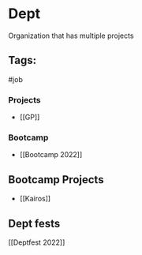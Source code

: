 # Dept
Organization that has multiple projects

## Tags:
#job

### Projects
- [[GP]]

### Bootcamp
- [[Bootcamp 2022]]

## Bootcamp Projects
- [[Kairos]]

## Dept fests
[[Deptfest 2022]]